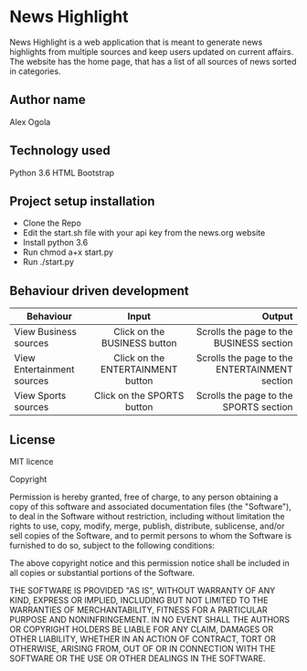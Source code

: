 # News Highlight

News Highlight is a web application that is meant to generate news highlights from multiple sources and keep users updated on current affairs. The website has the home page, that has a list of all sources of news sorted in categories.


## Author name

Alex Ogola

## Technology used

Python 3.6
HTML
Bootstrap

## Project setup installation

- Clone the Repo
- Edit the start.sh file with your api key from the news.org website
- Install python 3.6
- Run chmod a+x start.py
- Run ./start.py

## Behaviour driven development
| Behaviour   |      Input     |  Output |
|----------|:-------------:|------:|
| View Business sources | Click on the BUSINESS button |   Scrolls the page to the BUSINESS section |
| View Entertainment sources | Click on the ENTERTAINMENT button |   Scrolls the page to the ENTERTAINMENT section |
| View Sports sources | Click on the SPORTS button |  Scrolls the page to the SPORTS section |


## License
MIT licence

Copyright <YEAR> <COPYRIGHT HOLDER>

Permission is hereby granted, free of charge, to any person obtaining a copy of this software and associated documentation files (the "Software"), to deal in the Software without restriction, including without limitation the rights to use, copy, modify, merge, publish, distribute, sublicense, and/or sell copies of the Software, and to permit persons to whom the Software is furnished to do so, subject to the following conditions:

The above copyright notice and this permission notice shall be included in all copies or substantial portions of the Software.

THE SOFTWARE IS PROVIDED "AS IS", WITHOUT WARRANTY OF ANY KIND, EXPRESS OR IMPLIED, INCLUDING BUT NOT LIMITED TO THE WARRANTIES OF MERCHANTABILITY, FITNESS FOR A PARTICULAR PURPOSE AND NONINFRINGEMENT. IN NO EVENT SHALL THE AUTHORS OR COPYRIGHT HOLDERS BE LIABLE FOR ANY CLAIM, DAMAGES OR OTHER LIABILITY, WHETHER IN AN ACTION OF CONTRACT, TORT OR OTHERWISE, ARISING FROM, OUT OF OR IN CONNECTION WITH THE SOFTWARE OR THE USE OR OTHER DEALINGS IN THE SOFTWARE.
